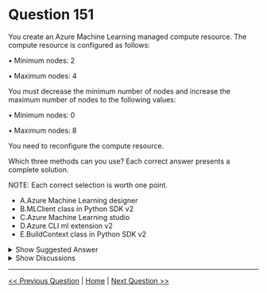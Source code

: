 # Question 151

You create an Azure Machine Learning managed compute resource. The compute resource is configured as follows:

• Minimum nodes: 2

• Maximum nodes: 4

You must decrease the minimum number of nodes and increase the maximum number of nodes to the following values:

• Minimum nodes: 0

• Maximum nodes: 8

You need to reconfigure the compute resource.

Which three methods can you use? Each correct answer presents a complete solution.

NOTE: Each correct selection is worth one point.

- A.Azure Machine Learning designer
- B.MLClient class in Python SDK v2
- C.Azure Machine Learning studio
- D.Azure CLI ml extension v2
- E.BuildContext class in Python SDK v2

<details>
  <summary>Show Suggested Answer</summary>

<strong>BCD</strong><br>

</details>

<details>
  <summary>Show Discussions</summary>

<blockquote><p><strong>umair_hanu</strong> <code>(Wed 10 Jan 2024 07:25)</code> - <em>Upvotes: 7</em></p><p>BCD should be the answer.</p></blockquote>
<blockquote><p><strong>Techlover74</strong> <code>(Sun 18 Aug 2024 03:57)</code> - <em>Upvotes: 1</em></p><p>BCD is the answer.</p></blockquote>
<blockquote><p><strong>NullVoider_0</strong> <code>(Sun 16 Jun 2024 11:09)</code> - <em>Upvotes: 2</em></p><p>You cannot scale the instances from the AML Designer.</p></blockquote>
<blockquote><p><strong>PI_Team</strong> <code>(Tue 28 May 2024 11:07)</code> - <em>Upvotes: 1</em></p><p>BCD should be the answer.</p></blockquote>
<blockquote><p><strong>Hisayuki</strong> <code>(Sun 05 May 2024 01:53)</code> - <em>Upvotes: 2</em></p><p>The compute autoscales down to zero nodes when it isn&#x27;t used. Dedicated VMs are created to run your jobs as needed. Use the following examples to create a compute cluster:
- Python SDK
- Azure CLI
- Studio

https://learn.microsoft.com/en-us/azure/machine-learning/how-to-create-attach-compute-cluster?view=azureml-api-2&amp;tabs=python#create</p></blockquote>

<blockquote><p><strong>cyberfriends</strong> <code>(Sat 20 Apr 2024 20:22)</code> - <em>Upvotes: 1</em></p><p>ABD is the answer</p></blockquote>
<blockquote><p><strong>ABosco</strong> <code>(Sun 18 Feb 2024 12:40)</code> - <em>Upvotes: 2</em></p><p>BCD is correct</p></blockquote>
<blockquote><p><strong>PI_Team</strong> <code>(Fri 26 Jan 2024 17:25)</code> - <em>Upvotes: 1</em></p><p>I presume Azure ML studio is correct as well, however, since we have only 3 choices, maybe we need to choose the closet ones! :)</p></blockquote>
<blockquote><p><strong>PI_Team</strong> <code>(Tue 28 May 2024 11:08)</code> - <em>Upvotes: 2</em></p><p>wrong answer... BCD is correct sorry...

I tested it, you can&#x27;t change it with designer</p></blockquote>

<blockquote><p><strong>damaldon</strong> <code>(Fri 12 Jan 2024 20:23)</code> - <em>Upvotes: 1</em></p><p>ACD is correct</p></blockquote>

</details>

---

[<< Previous Question](question_150.md) | [Home](../index.md) | [Next Question >>](question_152.md)
